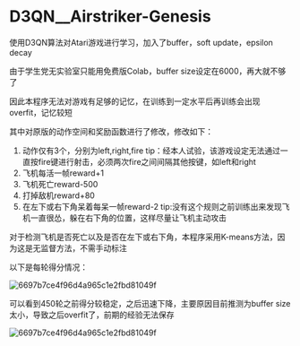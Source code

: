 # D3QN__Airstriker-Genesis
使用D3QN算法对Atari游戏进行学习，加入了buffer，soft update，epsilon decay

由于学生党无实验室只能用免费版Colab，buffer size设定在6000，再大就不够了

因此本程序无法对游戏有足够的记忆，在训练到一定水平后再训练会出现overfit，记忆较短

其中对原版的动作空间和奖励函数进行了修改，修改如下：
1. 动作仅有3个，分别为left,right,fire    tip：经本人试验，该游戏设定无法通过一直按fire键进行射击，必须两次fire之间间隔其他按键，如left和right
2. 飞机每活一帧reward+1
3. 飞机死亡reward-500
4. 打掉敌机reward+80
5. 在左下或右下角呆着每呆一帧reward-2     tip:没有这个规则之前训练出来发现飞机一直很怂，躲在右下角的位置，这样尽量让飞机主动攻击

对于检测飞机是否死亡以及是否在左下或右下角，本程序采用K-means方法，因为这是无监督方法，不需手动标注

以下是每轮得分情况：

![6697b7ce4f96d4a965c1e2fbd81049f](https://user-images.githubusercontent.com/86092949/163334497-95ea3082-b8f2-433a-b195-2c46e01c899b.png)

可以看到450轮之前得分较稳定，之后迅速下降，主要原因目前推测为buffer size太小，导致之后overfit了，前期的经验无法保存

![6697b7ce4f96d4a965c1e2fbd81049f](https://github.com/AII6/D3QN__Airstriker-Genesis/blob/main/petal_20220416_221652.gif)
